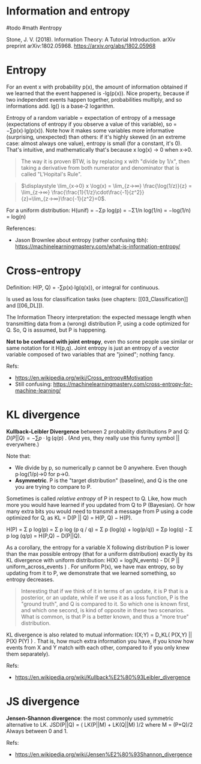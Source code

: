 # Information and entropy

#todo #math #entropy

Stone, J. V. (2018). Information Theory: A Tutorial Introduction. arXiv preprint arXiv:1802.05968.
https://arxiv.org/abs/1802.05968

# Entropy

For an event x with probability p(x), the amount of information obtained if we learned that the event happened is -lg(p(x)). Nice property, because if two independent events happen together, probabilities multiply, and so informations add. lg() is a base-2 logarithm.

Entropy of a random variable = expectation of entropy of a message (expectations of entropy if you observe a value of this variable), so = −∑p(x)∙lg(p(x)). Note how it makes some variables more informative (surprising, unexpected) than others: if it's highly skewed (in an extreme case: almost always one value), entropy is small (for a constant, it's 0). That's intuitive, and mathematically that's because x log(x) → 0 when x→0. 

> The way it is proven BTW, is by replacing x with "divide by 1/x", then taking a derivative from both numerator and denominator that is called "L'Hopital's Rule".

> $\displaystyle \lim_{x→0} x \log(x) = \lim_{z→∞} \frac{\log(1/z)}{z} = \lim_{z→∞} \frac{\frac{1}{1/z}\cdot\frac{-1}{z^2}}{z}=\lim_{z→∞}\frac{-1}{z^2}=0$.

For a uniform distribution: H(unif) = −Σp log(p) = −Σ1/n log(1/n) = −log(1/n) = log(n)

References:
* Jason Brownlee about entropy (rather confusing tbh): https://machinelearningmastery.com/what-is-information-entropy/

# Cross-entropy

Definition: H(P, Q) = -∑p(x)∙lg(q(x)), or integral for continuous.

Is used as loss for classification tasks (see chapters: [[03_Classification]] and [[06_DL]]).

The Information Theory interpretation: the expected message length when transmitting data from a (wrong) distribution P, using a code optimized for Q. So, Q is assumed, but P is happening.

**Not to be confused with joint entropy**, even tho some people use similar or same notation for it H(p,q). Joint entropy is just an entropy of a vector variable composed of two variables that are "joined"; nothing fancy.

Refs:
* https://en.wikipedia.org/wiki/Cross_entropy#Motivation
* Still confusing: https://machinelearningmastery.com/cross-entropy-for-machine-learning/

# KL divergence

**Kullback–Leibler Divergence** between 2 probability distributions P and Q: 
$D(P||Q) = -∑p\cdot\lg(q/p)$ . 
(And yes, they really use this funny symbol || everywhere.)

Note that:
* We divide by p, so numerically p cannot be 0 anywhere. Even though p∙log(1/p)→0 for p→0.
* **Asymmetric**. P is the "target distribution" (baseline), and Q is the one you are trying to compare to P.

Sometimes is called _relative entropy_ of P in respect to Q. Like, how much more you would have learned if you updated from Q to P (Bayesian). Or how many extra bits you would need to transmit a message from P using a code optimized for Q, as KL = D(P || Q) = H(P, Q) − H(P).

H(P) = Σ p log(p) = Σ p log (p q / q) = Σ p (log(q) + log(p/q)) = Σp log(q) - Σ p log (q/p) = H(P,Q) − D(P||Q).

As a corollary, the entropy for a variable X following distribution P is lower than the max possible entropy (that for a uniform distribution) exactly by its KL divergence with uniform distribution:
H(X) = log(N_events) - D( P || uniform_across_events ) .
For uniform P(x), we have max entropy, so by updating from it to P, we demonstrate that we learned something, so entropy decreases.

> Interesting that if we think of it in terms of an update, it is P that is a posterior, or an update, while if we use it as a loss function, P is the "ground truth", and Q is compared to it. So which one is known first, and which one second, is kind of opposite in these two scenarios. What is common, is that P is a better known, and thus a "more true" distribution.

KL divergence is also related to mutual information: I(X;Y) = D_KL( P(X,Y) || P(X) P(Y) ) . That is, how much extra information you have, if you know how events from X and Y match with each other, compared to if you only knew them separately).

Refs:
 * https://en.wikipedia.org/wiki/Kullback%E2%80%93Leibler_divergence

# JS divergence

**Jensen-Shannon divergence**: the most commonly used symmetric alternative to LK.
JSD(P||Q) = ( LK(P||M) + LK(Q||M) )/2
where M = (P+Q)/2
Always between 0 and 1.

Refs:
* https://en.wikipedia.org/wiki/Jensen%E2%80%93Shannon_divergence
